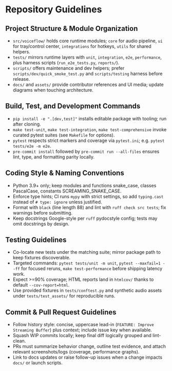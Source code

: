 # Repository Guidelines

## Project Structure & Module Organization
- `src/voiceflow/` holds core runtime modules; `core` for audio pipeline, `ui` for tray/control center, `integrations` for hotkeys, `utils` for shared helpers.
- `tests/` mirrors runtime layers with `unit`, `integration`, `e2e`, `performance`, plus harness scripts (`run_e2e_tests.py`, `reports/`).
- `scripts/` offers maintenance and dev helpers; prefer `scripts/dev/quick_smoke_test.py` and `scripts/testing` harness before release.
- `docs/` and `assets/` provide contributor references and UI media; update diagrams when touching architecture.

## Build, Test, and Development Commands
- `pip install -e ".[dev,test]"` installs editable package with tooling; run after cloning.
- `make test-unit`, `make test-integration`, `make test-comprehensive` invoke curated pytest suites (see `Makefile` for options).
- `pytest` respects strict markers and coverage via `pytest.ini`; e.g. `pytest tests/e2e -m e2e`.
- `pre-commit install` followed by `pre-commit run --all-files` ensures lint, type, and formatting parity locally.

## Coding Style & Naming Conventions
- Python 3.9+ only; keep modules and functions snake_case, classes PascalCase, constants SCREAMING_SNAKE_CASE.
- Enforce type hints; CI runs `mypy` with strict settings, so add `typing.cast` instead of `# type: ignore` unless justified.
- Format with `black` (line length 88) and lint with `ruff check src tests`; fix warnings before submitting.
- Keep docstrings Google-style per `ruff` pydocstyle config; tests may omit docstrings by design.

## Testing Guidelines
- Co-locate new tests under the matching suite; mirror package path to keep fixtures discoverable.
- Targeted commands: `pytest tests/unit -m unit`, `pytest --maxfail=1 --ff` for focused reruns, `make test-performance` before shipping latency work.
- Expect >=90% coverage; HTML reports land in `htmlcov/` thanks to default `--cov-report=html`.
- Use provided fixtures in `tests/conftest.py` and synthetic audio assets under `tests/test_assets/` for reproducible runs.

## Commit & Pull Request Guidelines
- Follow history style: concise, uppercase lead-in (`FEATURE: Improve Streaming Buffer`) plus context; include issue key when available.
- Squash WIP commits locally; keep final diff logically grouped and lint-clean.
- PRs must summarize behavior change, outline test evidence, and attach relevant screenshots/logs (coverage, performance graphs).
- Link to docs updates or raise follow-up issues when a change impacts `docs/` or launch scripts.
